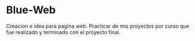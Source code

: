 # Blue-Web
Creacion e idea para pagina web.
Practicar de mis proyectos por curso 
que fue realizado y terminado 
con el proyecto final.
